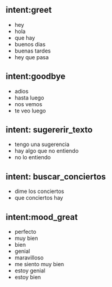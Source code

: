 ## intent:greet
- hey
- hola
- que hay
- buenos dias
- buenas tardes
- hey que pasa

## intent:goodbye
- adios
- hasta luego
- nos vemos
- te veo luego

## intent: sugererir_texto
- tengo una sugerencia
- hay algo que no entiendo
- no lo entiendo

## intent: buscar_conciertos
- dime los conciertos
- que conciertos hay

## intent:mood_great
- perfecto
- muy bien
- bien
- genial
- maravilloso
- me siento muy bien
- estoy genial
- estoy bien
